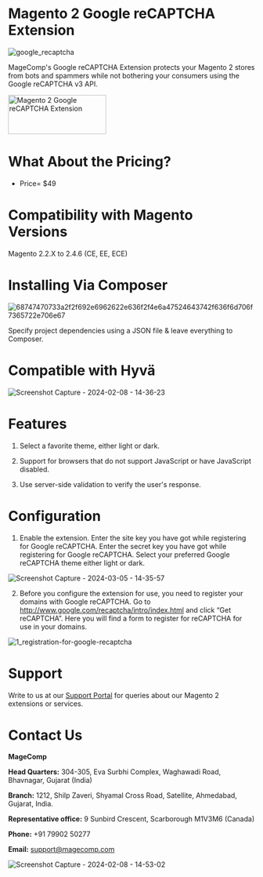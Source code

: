 # Magento 2 Google reCAPTCHA Extension

![google_recaptcha](https://github.com/patelanny/magento-2-google-recaptcha/assets/121279820/84b52c96-afa9-457e-868f-39a16932daa4)

MageComp's Google reCAPTCHA Extension protects your Magento 2 stores from bots and spammers while not bothering your consumers using the Google reCAPTCHA v3 API.

<a href="https://magecomp.com/magento-2-google-recaptcha.html">
<img src="https://camo.githubusercontent.com/f0daed80e54cedb78e21b512762e63e90ee6915af7ff2c58499c865b0e679f93/68747470733a2f2f6d616765636f6d702e636f6d2f6d656469612f627574746f6e2e77656270" alt="Magento 2 Google reCAPTCHA Extension
" width="200" height="80">
</a>

# What About the Pricing?
* Price= $49
  
# Compatibility with Magento Versions
Magento 2.2.X to 2.4.6 (CE, EE, ECE)

# Installing Via Composer

![68747470733a2f2f692e6962622e636f2f4e6a47524643742f636f6d706f7365722e706e67](https://github.com/patelanny/magento-2-easy-coupon-manager/assets/121279820/cd9f4278-852a-4c9e-a5de-d6b96b0b2508)

Specify project dependencies using a JSON file & leave everything to Composer.

# Compatible with Hyvä

![Screenshot Capture - 2024-02-08 - 14-36-23](https://github.com/patelanny/magento-2-easy-coupon-manager/assets/121279820/9d2278de-e0b8-4585-9159-bc77325456e7)

# Features
1. Select a favorite theme, either light or dark.

2. Support for browsers that do not support JavaScript or have JavaScript disabled.

3. Use server-side validation to verify the user's response.

# Configuration
1. Enable the extension. Enter the site key you have got while registering for Google reCAPTCHA. Enter the secret key you have got while registering for Google reCAPTCHA. Select your preferred Google reCAPTCHA theme either light or dark.

![Screenshot Capture - 2024-03-05 - 14-35-57](https://github.com/patelanny/magento-2-google-recaptcha/assets/121279820/daee4194-267d-44f2-8fba-165bda57287f)

2. Before you configure the extension for use, you need to register your domains with Google reCAPTCHA. Go to http://www.google.com/recaptcha/intro/index.html and click “Get reCAPTCHA”. Here you will find a form to register for reCAPTCHA for use in your domains.

![1_registration-for-google-recaptcha](https://github.com/patelanny/magento-2-google-recaptcha/assets/121279820/78dc93e6-9546-4dd8-935d-61b99c8eb3f8)

# Support
Write to us at our <a href="https://magecomp.com/support/">Support Portal</a> for queries about our Magento 2 extensions or services.

# Contact Us
**MageComp**

**Head Quarters:** 304-305, Eva Surbhi Complex, Waghawadi Road, Bhavnagar, Gujarat (India)

**Branch:** 1212, Shilp Zaveri, Shyamal Cross Road, Satellite, Ahmedabad, Gujarat, India.

**Representative office:** 9 Sunbird Crescent, Scarborough M1V3M6 (Canada)

**Phone:** +91 79902 50277

**Email:** support@magecomp.com

![Screenshot Capture - 2024-02-08 - 14-53-02](https://github.com/patelanny/magento-2-easy-coupon-manager/assets/121279820/94de763e-31bc-4fb3-b807-6a6108bc5eea)
